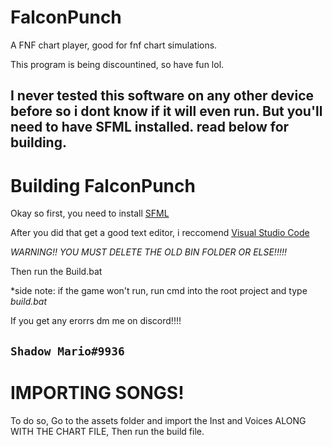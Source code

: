 # FalconPunch

A FNF chart player, good for fnf chart simulations.

This program is being discountined, so have fun lol.

I never tested this software on any other device before so i dont know if it will even run. But you'll need to have SFML installed. read below for building.
--------------------------------------------------------------------------------------------------------------------------------------------------------------------


# Building FalconPunch

Okay so first, you need to install [SFML](https://www.sfml-dev.org/index.php)

After you did that get a good text editor, i reccomend [Visual Studio Code](https://code.visualstudio.com/download) 

*WARNING!! YOU MUST DELETE THE OLD BIN FOLDER OR ELSE!!!!!* 

Then run the Build.bat

*side note: if the game won't run, run cmd into the root project and type *build.bat*

If you get any erorrs dm me on discord!!!!

``Shadow Mario#9936``
-------------------------------------------------------------------------------------------------------------------------------------------

# IMPORTING SONGS!

To do so, Go to the assets folder and import the Inst and Voices ALONG WITH THE CHART FILE, Then run the build file.
